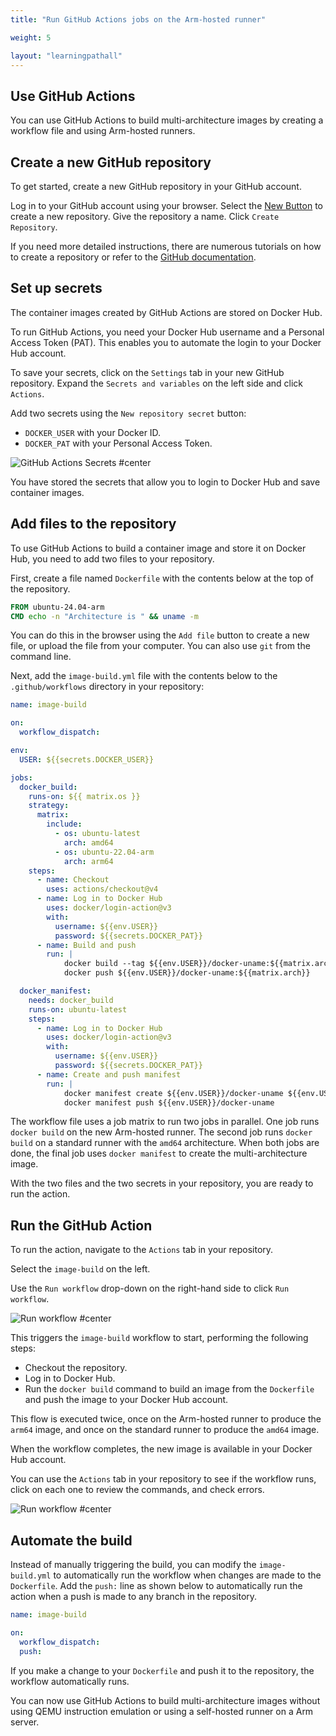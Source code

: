 ```yaml
---
title: "Run GitHub Actions jobs on the Arm-hosted runner"

weight: 5

layout: "learningpathall"
---
```


## Use GitHub Actions

You can use GitHub Actions to build multi-architecture images by creating a workflow file and using Arm-hosted runners.

## Create a new GitHub repository

To get started, create a new GitHub repository in your GitHub account.

Log in to your GitHub account using your browser. Select the [New Button](https://github.com/new) to create a new repository. Give the repository a name. Click `Create Repository`.

If you need more detailed instructions, there are numerous tutorials on how to create a repository or refer to the [GitHub documentation](https://docs.github.com/en/repositories/creating-and-managing-repositories/creating-a-new-repository).

## Set up secrets

The container images created by GitHub Actions are stored on Docker Hub.

To run GitHub Actions, you need your Docker Hub username and a Personal Access Token (PAT). This enables you to automate the login to your Docker Hub account.

To save your secrets, click on the `Settings` tab in your new GitHub repository. Expand the `Secrets and variables` on the left side and click `Actions`.

Add two secrets using the `New repository secret` button:
- `DOCKER_USER` with your Docker ID.
- `DOCKER_PAT` with your Personal Access Token.

![GitHub Actions Secrets #center](_images/secrets.png)

You have stored the secrets that allow you to login to Docker Hub and save container images.

## Add files to the repository

To use GitHub Actions to build a container image and store it on Docker Hub, you need to add two files to your repository.

First, create a file named `Dockerfile` with the contents below at the top of the repository.

```dockerfile
FROM ubuntu-24.04-arm
CMD echo -n "Architecture is " && uname -m
```

You can do this in the browser using the `Add file` button to create a new file, or upload the file from your computer. You can also use `git` from the command line.

Next, add the `image-build.yml` file with the contents below to the `.github/workflows` directory in your repository:

```yml
name: image-build

on:
  workflow_dispatch:

env:
  USER: ${{secrets.DOCKER_USER}}

jobs:
  docker_build:
    runs-on: ${{ matrix.os }}
    strategy:
      matrix:
        include:
          - os: ubuntu-latest
            arch: amd64
          - os: ubuntu-22.04-arm
            arch: arm64
    steps:
      - name: Checkout
        uses: actions/checkout@v4
      - name: Log in to Docker Hub
        uses: docker/login-action@v3
        with:
          username: ${{env.USER}}
          password: ${{secrets.DOCKER_PAT}}
      - name: Build and push
        run: |
            docker build --tag ${{env.USER}}/docker-uname:${{matrix.arch}}  .
            docker push ${{env.USER}}/docker-uname:${{matrix.arch}}

  docker_manifest:
    needs: docker_build
    runs-on: ubuntu-latest
    steps:
      - name: Log in to Docker Hub
        uses: docker/login-action@v3
        with:
          username: ${{env.USER}}
          password: ${{secrets.DOCKER_PAT}}
      - name: Create and push manifest
        run: |
            docker manifest create ${{env.USER}}/docker-uname ${{env.USER}}/docker-uname:amd64 ${{env.USER}}/docker-uname:arm64
            docker manifest push ${{env.USER}}/docker-uname
```

The workflow file uses a job matrix to run two jobs in parallel. One job runs `docker build` on the new Arm-hosted runner. The second job runs `docker build` on a standard runner with the `amd64` architecture. When both jobs are done, the final job uses `docker manifest` to create the multi-architecture image.

With the two files and the two secrets in your repository, you are ready to run the action.

## Run the GitHub Action

To run the action, navigate to the `Actions` tab in your repository.

Select the `image-build` on the left.

Use the `Run workflow` drop-down on the right-hand side to click `Run workflow`.

![Run workflow #center](_images/run-action.png)

This triggers the `image-build` workflow to start, performing the following steps:
- Checkout the repository.
- Log in to Docker Hub.
- Run the `docker build` command to build an image from the `Dockerfile` and push the image to your Docker Hub account.

This flow is executed twice, once on the Arm-hosted runner to produce the `arm64` image, and once on the standard runner to produce the `amd64` image.

When the workflow completes, the new image is available in your Docker Hub account.

You can use the `Actions` tab in your repository to see if the workflow runs, click on each one to review the commands, and check errors.

![Run workflow #center](_images/matrix.png)

## Automate the build

Instead of manually triggering the build, you can modify the `image-build.yml` to automatically run the workflow when changes are made to the `Dockerfile`. Add the `push:` line as shown below to automatically run the action when a push is made to any branch in the repository.

```yml
name: image-build

on:
  workflow_dispatch:
  push:
```

If you make a change to your `Dockerfile` and push it to the repository, the workflow automatically runs.

You can now use GitHub Actions to build multi-architecture images without using QEMU instruction emulation or using a self-hosted runner on a Arm server.
